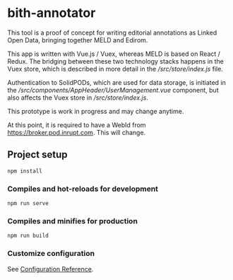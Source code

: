 # bith-annotator

This tool is a proof of concept for writing editorial annotations
as Linked Open Data, bringing together MELD and Edirom.

This app is written with Vue.js / Vuex, whereas MELD is based on
React / Redux. The bridging between these two technology stacks
happens in the Vuex store, which is described in more detail in the
*/src/store/index.js* file.

Authentication to SolidPODs, which are used for data storage, is
initiated in the */src/components/AppHeader/UserManagement.vue*
component, but also affects the Vuex store in */src/store/index.js*.

This prototype is work in progress and may change anytime.

At this point, it is required to have a WebId from
https://broker.pod.inrupt.com. This will change.

## Project setup
```
npm install
```

### Compiles and hot-reloads for development
```
npm run serve
```

### Compiles and minifies for production
```
npm run build
```

### Customize configuration
See [Configuration Reference](https://cli.vuejs.org/config/).
